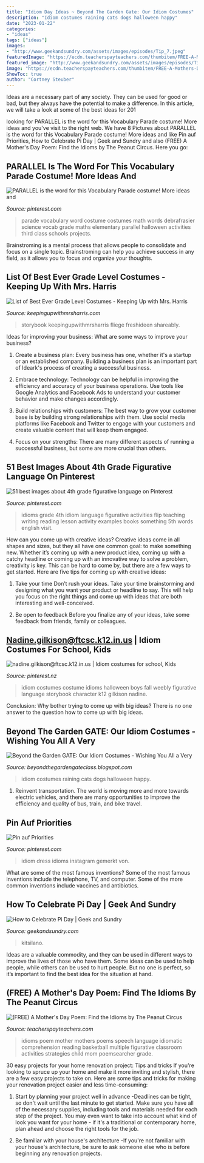 ```yaml
---
title: "Idiom Day Ideas ~ Beyond The Garden Gate: Our Idiom Costumes"
description: "Idiom costumes raining cats dogs halloween happy"
date: "2023-01-22"
categories:
- "ideas"
tags: ["ideas"]
images:
- "http://www.geekandsundry.com/assets/images/episodes/Tip_7.jpeg"
featuredImage: "https://ecdn.teacherspayteachers.com/thumbitem/FREE-A-Mothers-Day-Poem-Find-the-Idioms-1428309752/original-681893-2.jpg"
featured_image: "http://www.geekandsundry.com/assets/images/episodes/Tip_7.jpeg"
image: "https://ecdn.teacherspayteachers.com/thumbitem/FREE-A-Mothers-Day-Poem-Find-the-Idioms-1428309752/original-681893-2.jpg"
ShowToc: true
author: "Cortney Steuber"
---
```



Ideas are a necessary part of any society. They can be used for good or bad, but they always have the potential to make a difference. In this article, we will take a look at some of the best ideas for 201
	

		
looking for PARALLEL is the word for this Vocabulary Parade costume! More ideas and you've visit to the right web. We have 8 Pictures about PARALLEL is the word for this Vocabulary Parade costume! More ideas and like Pin auf Priorities, How to Celebrate Pi Day | Geek and Sundry and also (FREE) A Mother&#039;s Day Poem: Find the Idioms by The Peanut Circus. Here you go:
		
    
## PARALLEL Is The Word For This Vocabulary Parade Costume! More Ideas And

<img loading=lazy src="https://i.pinimg.com/originals/22/9a/c7/229ac77cf9ad9f9a3d03f22039333838.jpg" onerror="this.onerror=null;this.src='https://tse4.mm.bing.net/th?id=OIP.i5OJ_KB9ms9UTGjtUoXr9AHaMj&amp;pid=15.1';" alt="PARALLEL is the word for this Vocabulary Parade costume! More ideas and">

_Source: pinterest.com_

>parade vocabulary word costume costumes math words debrafrasier science vocab grade maths elementary parallel halloween activities third class schools projects. 

	

Brainstroming is a mental process that allows people to consolidate and focus on a single topic. Brainstroming can help you achieve success in any field, as it allows you to focus and organize your thoughts.

    
## List Of Best Ever Grade Level Costumes - Keeping Up With Mrs. Harris

<img loading=lazy src="https://keepingupwithmrsharris.com/wp-content/uploads/2016/09/IMG_0098-1024x768.jpg" onerror="this.onerror=null;this.src='https://tse3.mm.bing.net/th?id=OIP.H4MR9Xr5TvKrG12Tscf6RAHaFj&amp;pid=15.1';" alt="List of Best Ever Grade Level Costumes - Keeping Up with Mrs. Harris">

_Source: keepingupwithmrsharris.com_

>storybook keepingupwithmrsharris fliege freshideen shareably. 

	

Ideas for improving your business: What are some ways to improve your business?
1. Create a business plan: Every business has one, whether it's a startup or an established company. Building a business plan is an important part of Ideark's process of creating a successful business.
2. Embrace technology: Technology can be helpful in improving the efficiency and accuracy of your business operations. Use tools like Google Analytics and Facebook Ads to understand your customer behavior and make changes accordingly.

3. Build relationships with customers: The best way to grow your customer base is by building strong relationships with them. Use social media platforms like Facebook and Twitter to engage with your customers and create valuable content that will keep them engaged.

4. Focus on your strengths: There are many different aspects of running a successful business, but some are more crucial than others.

    
## 51 Best Images About 4th Grade Figurative Language On Pinterest

<img loading=lazy src="https://s-media-cache-ak0.pinimg.com/736x/5a/f5/20/5af520ef5ed2292d0d68b6bf57bf2ff1--idioms-activities-flip-books.jpg" onerror="this.onerror=null;this.src='https://tse2.mm.bing.net/th?id=OIP.Yrl4J8CPX5HcvOzAYeEhcQHaNI&amp;pid=15.1';" alt="51 best images about 4th grade figurative language on Pinterest">

_Source: pinterest.com_

>idioms grade 4th idiom language figurative activities flip teaching writing reading lesson activity examples books something 5th words english visit. 

	

How can you come up with creative ideas?
Creative ideas come in all shapes and sizes, but they all have one common goal: to make something new. Whether it’s coming up with a new product idea, coming up with a catchy headline or coming up with an innovative way to solve a problem, creativity is key. This can be hard to come by, but there are a few ways to get started. Here are five tips for coming up with creative ideas:
1. Take your time
Don’t rush your ideas. Take your time brainstorming and designing what you want your product or headline to say. This will help you focus on the right things and come up with ideas that are both interesting and well-conceived.

2. Be open to feedback
Before you finalize any of your ideas, take some feedback from friends, family or colleagues.

    
## Nadine.gilkison@ftcsc.k12.in.us | Idiom Costumes For School, Kids

<img loading=lazy src="https://i.pinimg.com/736x/c6/be/98/c6be98e56748811fb90997ec36980615.jpg" onerror="this.onerror=null;this.src='https://tse2.mm.bing.net/th?id=OIP.vPGWJ9C193fONo6n0SMaJgAAAA&amp;pid=15.1';" alt="nadine.gilkison@ftcsc.k12.in.us | Idiom costumes for school, Kids">

_Source: pinterest.nz_

>idiom costumes costume idioms halloween boys fall weebly figurative language storybook character k12 gilkison nadine. 

	

Conclusion: Why bother trying to come up with big ideas?
There is no one answer to the question how to come up with big ideas.

    
## Beyond The Garden GATE: Our Idiom Costumes - Wishing You All A Very

<img loading=lazy src="http://3.bp.blogspot.com/-mrz29PhHV1Q/UnMr3l0HsqI/AAAAAAAAARU/2Rb2KmAV4ag/s1600/raining+cats+and+dogs+katie.JPG" onerror="this.onerror=null;this.src='https://tse2.mm.bing.net/th?id=OIP.2juDfD1SisER7AT_qdDmKQHaJ4&amp;pid=15.1';" alt="Beyond the Garden GATE: Our Idiom Costumes - Wishing You All a Very">

_Source: beyondthegardengateclass.blogspot.com_

>idiom costumes raining cats dogs halloween happy. 

	

1) Reinvent transportation. The world is moving more and more towards electric vehicles, and there are many opportunities to improve the efficiency and quality of bus, train, and bike travel. 

    
## Pin Auf Priorities

<img loading=lazy src="https://i.pinimg.com/originals/a7/d7/48/a7d748bdf77dd913315bb019166fbe83.jpg" onerror="this.onerror=null;this.src='https://tse2.mm.bing.net/th?id=OIP.Tw_WxJJT9YasgjSDXAiWuQHaHa&amp;pid=15.1';" alt="Pin auf Priorities">

_Source: pinterest.com_

>idiom dress idioms instagram gemerkt von. 

	

What are some of the most famous inventions?
Some of the most famous inventions include the telephone, TV, and computer. Some of the more common inventions include vaccines and antibiotics.

    
## How To Celebrate Pi Day | Geek And Sundry

<img loading=lazy src="http://www.geekandsundry.com/assets/images/episodes/Tip_7.jpeg" onerror="this.onerror=null;this.src='https://tse1.mm.bing.net/th?id=OIP.VBj55LdKDuszegXldR0UfQHaJ6&amp;pid=15.1';" alt="How to Celebrate Pi Day | Geek and Sundry">

_Source: geekandsundry.com_

>kitsilano. 

	

Ideas are a valuable commodity, and they can be used in different ways to improve the lives of those who have them. Some ideas can be used to help people, while others can be used to hurt people. But no one is perfect, so it’s important to find the best idea for the situation at hand.

    
## (FREE) A Mother&#039;s Day Poem: Find The Idioms By The Peanut Circus

<img loading=lazy src="https://ecdn.teacherspayteachers.com/thumbitem/FREE-A-Mothers-Day-Poem-Find-the-Idioms-1428309752/original-681893-2.jpg" onerror="this.onerror=null;this.src='https://tse2.mm.bing.net/th?id=OIP.tDB2t2UuoimC96nVcDKv_QAAAA&amp;pid=15.1';" alt="(FREE) A Mother&#039;s Day Poem: Find the Idioms by The Peanut Circus">

_Source: teacherspayteachers.com_

>idioms poem mother mothers poems speech language idiomatic comprehension reading basketball multiple figurative classroom activities strategies child mom poemsearcher grade. 

	

30 easy projects for your home renovation project: Tips and tricks
If you're looking to spruce up your home and make it more inviting and stylish, there are a few easy projects to take on. Here are some tips and tricks for making your renovation project easier and less time-consuming:
1. Start by planning your project well in advance -Deadlines can be tight, so don't wait until the last minute to get started. Make sure you have all of the necessary supplies, including tools and materials needed for each step of the project. You may even want to take into account what kind of look you want for your home - if it's a traditional or contemporary home, plan ahead and choose the right tools for the job.

2. Be familiar with your house's architecture -If you're not familiar with your house's architecture, be sure to ask someone else who is before beginning any renovation projects.

